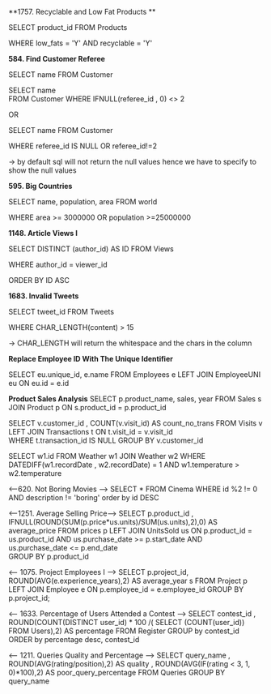 **1757. Recyclable and Low Fat Products **



SELECT product\_id FROM Products

WHERE low\_fats  = 'Y' AND recyclable  = 'Y'





**584. Find Customer Referee**



SELECT name FROM Customer

SELECT name  
FROM Customer 
WHERE IFNULL(referee_id , 0) <> 2


OR



SELECT name FROM Customer

WHERE referee\_id IS NULL OR referee\_id!=2



-> by default sql will not return the null values hence we have to specify to show the null values 	







**595. Big Countries**



SELECT name, population, area FROM world

WHERE area  >= 3000000  OR population >=25000000





**1148. Article Views I**



SELECT DISTINCT (author\_id) AS ID FROM Views

WHERE author\_id  = viewer\_id

ORDER BY ID ASC



**1683. Invalid Tweets**



SELECT tweet\_id  FROM Tweets

WHERE CHAR\_LENGTH(content)  > 15



-> CHAR\_LENGTH will return the whitespace and the chars in the column

**Replace Employee ID With The Unique Identifier**

SELECT eu.unique_id, e.name 
FROM  Employees  e
LEFT JOIN EmployeeUNI eu 
ON eu.id = e.id

**Product Sales Analysis**
SELECT p.product_name, sales, year
FROM Sales s
JOIN Product p ON 
s.product_id = p.product_id


<!-- 1581. Customer Who Visited but Did Not Make Any Transactions -->
SELECT v.customer_id , COUNT(v.visit_id) AS count_no_trans 
FROM Visits v
LEFT JOIN Transactions t ON
t.visit_id = v.visit_id  
WHERE t.transaction_id  IS NULL
GROUP BY v.customer_id

<!-- 197. Rising Temperature -->
SELECT w1.id
FROM Weather w1
JOIN Weather w2 
WHERE DATEDIFF(w1.recordDate , w2.recordDate) = 1
AND w1.temperature > w2.temperature 



<--620. Not Boring Movies -->
SELECT * FROM Cinema 
WHERE id %2 != 0  AND description  != 'boring'
order by id DESC

<--1251. Average Selling Price-->
SELECT p.product_id , IFNULL(ROUND(SUM(p.price*us.units)/SUM(us.units),2),0) AS average_price 
FROM prices p
LEFT JOIN UnitsSold us
ON p.product_id  = us.product_id 
AND us.purchase_date >= p.start_date 
AND us.purchase_date <= p.end_date   
GROUP BY p.product_id

<-- 1075. Project Employees I -->
SELECT p.project_id, ROUND(AVG(e.experience_years),2) AS average_year s
FROM Project p
LEFT JOIN Employee e
ON p.employee_id = e.employee_id
GROUP BY p.project_id;


<-- 1633. Percentage of Users Attended a Contest -->
SELECT contest_id  ,  ROUND(COUNT(DISTINCT user_id) * 100 /( SELECT (COUNT(user_id)) FROM  Users),2) AS percentage 
FROM Register 
GROUP by contest_id
ORDER by percentage desc, contest_id

<-- 1211. Queries Quality and Percentage -->
SELECT query_name ,  ROUND(AVG(rating/position),2)  AS quality , ROUND(AVG(IF(rating < 3, 1, 0)*100),2) AS poor_query_percentage 
FROM Queries 
GROUP BY query_name